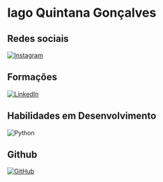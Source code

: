 # Iago Quintana Gonçalves

## Redes sociais 
[![Instagram](https://img.shields.io/badge/-Instagram-%23E4405F?style=for-the-badge&logo=instagram&logoColor=white)](https://www.instagram.com/iago_quintana_/)

## Formações
[![LinkedIn](https://img.shields.io/badge/LinkedIn-0077B5?style=for-the-badge&logo=linkedin&logoColor=white)](https://www.linkedin.com/in/iago-quintana-gon%C3%A7alves/)

## Habilidades em Desenvolvimento
![Python](https://img.shields.io/badge/python-3670A0?style=for-the-badge&logo=python&logoColor=ffdd54)


## Github
[![GitHub](https://img.shields.io/badge/GitHub-100000?style=for-the-badge&logo=github&logoColor=white)](https://github.com/IagoQuintana)
